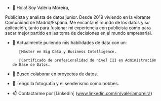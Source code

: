 - 👋 Hola! Soy Valéria Moreira,

Publicista y analista de datos junior. Desde 2019 viviendo en la vibrante Comunidad de Madrid/España. 
Me encanta el mundo de los datos y su aplicación, tanto para fusionar mi experiencia con publicista como para sacar mejor partido en las toma de decisiones en el mundo empresarial. 

- 🌱 Actualmente puliendo mis habilidades de data con un:

         🚀Máster en Big Data y Business Intelligence.

         🚀Certificado de profesionalidad de nivel III en Administración de Base de Datos.


- 💞️ Busco colaborar en proyectos de datos.
- 👀 Tengo la fotografía y el senderismo como hobbes.
- 📫 Contactarme por [LinkedIn] (www.linkedin.com/in/valériamoreira)
